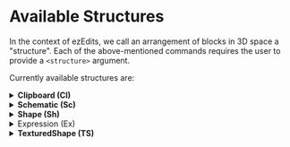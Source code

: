 # Available Structures

In the context of ezEdits, we call an arrangement of blocks in 3D space a "structure". Each of the above-mentioned commands requires the user to provide a `<structure>` argument.

Currently available structures are:

<details>

<summary><strong>Clipboard (Cl)</strong></summary>

A structure based on your current WorldEdit Clipboard.

Options:

* Origin (O). Defaults to INHERENT.
  * INHERENT (I) will use the position it was copied at
  * CENTER (C) will use the geometric center of the clipboard
* PasteMethod (PM). Defaults to FAST.
  * FAST (fast): Default unaltered pasting of clipboards
  * SMOOTHED (smooth): Applies interpolation when the placement cannot be matched onto the world grid, e.g. when placing with a 45° rotated orientation. Has a slightly more smoothed look to it, which may preferred for freely rotated placements.
* Example: `Clipboard(Origin:INHERENT,PasteMethod:SMOOTHED)` or `Cl(O:I,PM:smooth)`

</details>

<details>

<summary><strong>Schematic (Sc)</strong></summary>

A structure based on a schematic file.

Syntax: `Schematic(Filename:<name>,...)`

Abbr.: `Sc(N:<name>,...)`

Mandatory parameters:

* **Filename (N)**

Options:

* **Format (F)**. Defaults to sponge.3 (or FAWE's fast if you're using FAWE)
* **Origin (O)**. Defaults to INHERENT.
  * INHERENT (I) will use the position it was copied at
  * CENTER (C) will use the geometric center of the clipboard
* **PasteMethod (PM**). Defaults to FAST.
  * FAST (fast): Default unaltered pasting of clipboards
  * SMOOTHED (smooth): Applies interpolation when the placement cannot be matched into the world grid, e.g. when placing with a 45° rotated orientation. Has a slightly more smoothed look to it, which may preferred for freely rotated placements.

</details>

<details>

<summary><strong>Shape (Sh)</strong></summary>

An expression-based shape. EzEdits provides plenty of predefined ones. Material defined by a pattern.

Syntax: `Shape(Shape:<shape>,Pattern:<pattern>)`

Abbr.: `Sh(S:<shape>,P:<pattern>)`

Mandatory Parameters:

* **Shape (S)**. Well, defines the shape of the Shape structure. Additional parameters are given within the parenthesis after. Available shapes are:
  * Cone
  * Cuboid
  * Curl
  * Cylinder
  * Ellipsoid
  * Fur
  * Jellybean
  * Leaf
  * Lemon
  * Onion
  * Polygon(_Sides_)
  * Pyramid(_Sides_)
  * Supersphere(_Exponent_)
  * Tetrahedron
  * Torus(_Thickness_)
  * \=_\<expression>_
    * In addition to predefined shapes, you can also define your own shape with a WorldEdit expression.
    * For example, this expression will create spirals:\
      `Shape(S:=x+=sin(2*pi*y)/2;z+=cos(2*pi*y)/2;x*x+z*z<0.3^2`
* **Pattern (P)**. The pattern which the shape should be made of.
  * Note: Commas `,` being part of the argument breaks the input parser. If you want to use a pattern that uses commas then you need to put your Pattern argument in quotes: E.g. `Sh(S:Cone,Pattern:`**`"dirt,diamond_block"`**`)`



</details>

<details>

<summary>Expression (Ex)</summary>

An expression-based shape. One expression defines both the shape and the texturing.

Syntax: `Expression(Expression:=<expression>,Palette:<palette>)`

Abbr.: `Ex(E:=<expression>,P:<palette>)`

Mandatory Parameters:

* **Expression (E)**. Input variables are `x`, `y`, and `z`, all between \[-1,1]. `x=0`,`y=0`,`z=0` is the origin of the structure.
  * If the expression f(x,y,z) evaluates as _f_≤_0_, 0 or negative, then the position will be air.
  * If it evaluates as _1>f>0_, between 0 and 1, then the according palette block is placed.&#x20;
  * Otherwise, any value 1 or larger will place the last palette block.
*   **Palette (P)**. The set of blocks of which the structure should be made of.

    * Note: Commas `,` being part of the argument breaks the input parser. If you want to use a palette that uses commas then you need to put your Palette argument in quotes: E.g. `Ex(E:=y*.5+.5,Palette:`**`"##GlowOrange,-##GlowPurple"`**`)`



</details>

<details>

<summary><strong>TexturedShape (TS)</strong></summary>

An expression-based shape with an expression-based texturing. The Shape parameter defines its shape. The Palette and Texturing-Shape parameters define its material.

Syntax: `TexturedShape(Shape:<shape>,TexturingShape:<shape>,Palette:<palette>)`

Abbr.: `TS(S:<shape>,T:<shape>,P:<palette>)`

Mandatory Parameters:

* **Shape (S)**. See [Shape Structure](available-structures.md#shape-sh).
* **TexturingShape (T)**. Defines which parts of the shape are painted with which blocks of the palette. Accepts a shape, just like the Shape Parameter.
*   **Palette (P)**.  The set of blocks of which the shape should be made of.

    * Note: Commas `,` being part of the argument breaks the input parser. If you want to use a palette that uses commas then you need to put your Palette argument in quotes: E.g. `TS(S:Cone,T:=y*.5+.5;Palette:`**`"dirt,diamond_block"`**`)`



</details>

